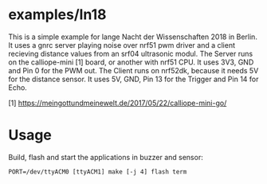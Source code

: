 examples/ln18
================
This is a simple example for lange Nacht der Wissenschaften 2018 in Berlin.
It uses a gnrc server playing noise over nrf51 pwm driver and a client
recieving distance values from an srf04 ultrasonic modul.
The Server runs on the calliope-mini [1] board, or another with nrf51 CPU.
It uses 3V3, GND and Pin 0 for the PWM out.
The Client runs on nrf52dk, because it needs 5V for the distance sensor.
It uses 5V, GND, Pin 13 for the Trigger and Pin 14 for Echo.

[1] https://meingottundmeinewelt.de/2017/05/22/calliope-mini-go/

Usage
=====

Build, flash and start the applications in buzzer and sensor:

    PORT=/dev/ttyACM0 [ttyACM1] make [-j 4] flash term
